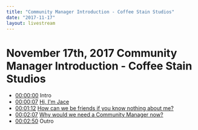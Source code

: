 ```yaml
---
title: "Community Manager Introduction - Coffee Stain Studios"
date: "2017-11-17"
layout: livestream
---
```

# November 17th, 2017 Community Manager Introduction - Coffee Stain Studios
* [00:00:00](https://youtu.be/6HZzPbgw3pg?t=0) Intro
* [00:00:07](https://youtu.be/6HZzPbgw3pg?t=7) [Hi, I'm Jace](./transcriptions/yt-6HZzPbgw3pg,7.16,72.16.md)
* [00:01:12](https://youtu.be/6HZzPbgw3pg?t=72) [How can we be friends if you know nothing about me?](./transcriptions/yt-6HZzPbgw3pg,72.16,127.08.md)
* [00:02:07](https://youtu.be/6HZzPbgw3pg?t=127) [Why would we need a Community Manager now?](./transcriptions/yt-6HZzPbgw3pg,127.08,170.16.md)
* [00:02:50](https://youtu.be/6HZzPbgw3pg?t=170) Outro
